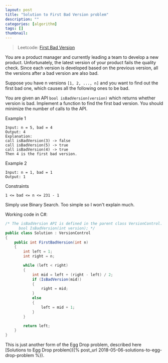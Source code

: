 ```yaml
---
layout: post
title: "Solution to First Bad Version problem"
description: ""
categories: [algorithm]
tags: []
thumbnail:
---
```


> Leetcode: [First Bad Version](https://leetcode.com/problems/first-bad-version/)

You are a product manager and currently leading a team to develop a new product. Unfortunately, the
latest version of your product fails the quality check. Since each version is developed based on the
previous version, all the versions after a bad version are also bad.

Suppose you have n versions `[1, 2, ..., n]` and you want to find out the first bad one, which
causes all the following ones to be bad.

You are given an API `bool isBadVersion(version)` which returns whether version is bad. Implement a
function to find the first bad version. You should minimize the number of calls to the API.

Example 1
```
Input: n = 5, bad = 4
Output: 4
Explanation:
call isBadVersion(3) -> false
call isBadVersion(5) -> true
call isBadVersion(4) -> true
Then 4 is the first bad version.
```

Example 2
```
Input: n = 1, bad = 1
Output: 1
```

Constraints
```
1 <= bad <= n <= 231 - 1
```

<!-- more -->

Simply use Binary Search. Too simple so I won't explain much.

Working code in C#:
```csharp
/* The isBadVersion API is defined in the parent class VersionControl.
      bool IsBadVersion(int version); */
public class Solution : VersionControl
{
    public int FirstBadVersion(int n)
    {
        int left = 1;
        int right = n;

        while (left < right)
        {
            int mid = left + (right - left) / 2;
            if (IsBadVersion(mid))
            {
                right = mid;
            }
            else
            {
                left = mid + 1;
            }
        }

        return left;
    }
}
```

This is just another form of the Egg Drop problem, described here [Solutions to Egg Drop problem]({% post_url 2018-05-06-solutions-to-egg-drop-problem %}).
